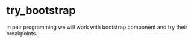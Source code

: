 # try_bootstrap

in pair programming we will work with bootstrap component and try their breakpoints.

